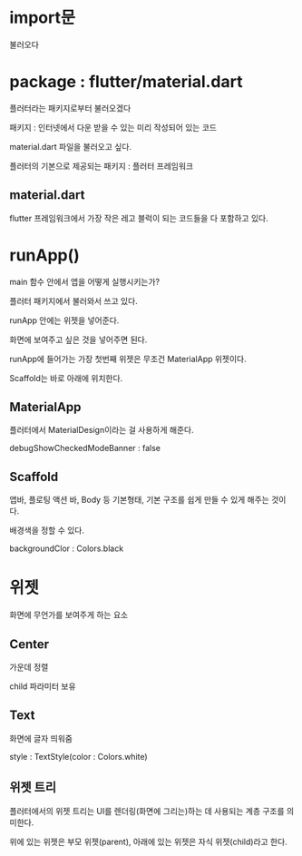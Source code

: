  # import문

 불러오다


 # package : flutter/material.dart

 플러터라는 패키지로부터 불러오겠다

 패키지 : 인터넷에서 다운 받을 수 있는 미리 작성되어 있는 코드

 material.dart 파일을 불러오고 싶다.

 플러터의 기본으로 제공되는 패키지 : 플러터 프레임워크

 ## material.dart

 flutter 프레임워크에서 가장 작은 레고 블럭이 되는 코드들을 다 포함하고 있다.

 # runApp()

 main 함수 안에서 앱을 어떻게 실행시키는가?

 플러터 패키지에서 불러와서 쓰고 있다.

 runApp 안에는 위젯을 넣어준다.

 화면에 보여주고 싶은 것을 넣어주면 된다.

 runApp에 들어가는 가장 첫번째 위젯은 무조건 MaterialApp 위젯이다.

 Scaffold는 바로 아래에 위치한다.

 ## MaterialApp

 플러터에서 MaterialDesign이라는 걸 사용하게 해준다.

  debugShowCheckedModeBanner : false
  
 ## Scaffold

 앱바, 플로팅 액션 바, Body 등 기본형태, 기본 구조를 쉽게 만들 수 있게 해주는 것이다.

 배경색을 정할 수 있다.

 backgroundClor : Colors.black

 # 위젯

화면에 무언가를 보여주게 하는 요소

## Center

가운데 정렬

child 파라미터 보유

## Text

화면에 글자 띄워줌

style : TextStyle(color : Colors.white)

## 위젯 트리

플러터에서의 위젯 트리는 UI를 렌더링(화면에 그리는)하는 데 사용되는 계층 구조를 의미한다.

위에 있는 위젯은 부모 위젯(parent), 아래에 있는 위젯은 자식 위젯(child)라고 한다.



